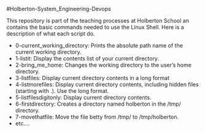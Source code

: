 #Holberton-System_Engineering-Devops

This repository is part of the teaching processes at Holberton School an contains the basic commands needed to use the Linux Shell. Here is a description of what each script do.

- 0-current_working_directory: Prints the absolute path name of the current working directory.
- 1-listit:  Display the contents list of your current directory.
- 2-bring_me_home:  Changes the working directory to the user’s home directory.
- 3-listfiles: Display current directory contents in a long format
- 4-listmorefiles: Display current directory contents, including hidden files (starting with .). Use the long format.
- 5-listfilesdigitonly: Display current directory contents.
- 6-firstdirectory: Creates a directory named holberton in the /tmp/ directory.
- 7-movethatfile: Move the file betty from /tmp/ to /tmp/holberton.
- etc....

